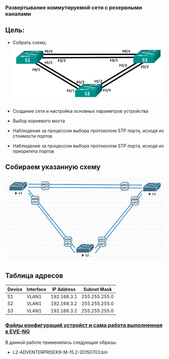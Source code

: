 ### Развертывание коммутируемой сети с резервными каналами

## Цель:

- Собрать схему;  
   ![img_1.png](img_1.PNG)   

 - Создание сети и настройка основных параметров устройства 
 - Выбор корневого моста
 - Наблюдение за процессом выбора протоколом STP порта, исходя из стоимости портов
 - Наблюдение за процессом выбора протоколом STP порта, исходя из приоритета портов


## Собираем указанную схему
![img_2.png](img_2.PNG)


## Таблица адресов
| Device  | Interface | IP Address   | Subnet Mask   |
|---------|-----------|--------------|---------------|
| S1      | VLAN1     | 192.168.3.1 | 255.255.255.0 |
| S2      | VLAN1     | 192.168.3.2 | 255.255.255.0 |
| S3      | VLAN1     | 192.168.3.2 | 255.255.255.0 |
 

### [Файлы конфигураций устройст и сама работа выполненная в EVE-NG ](https://github.com/niknav83/Network-Engineer-Professional/tree/main/labs/lab02/configs)
В данной работе применялись следующие образы:
  - L2-ADVENTERPRISEK9-M-15.2-20150703.bin
